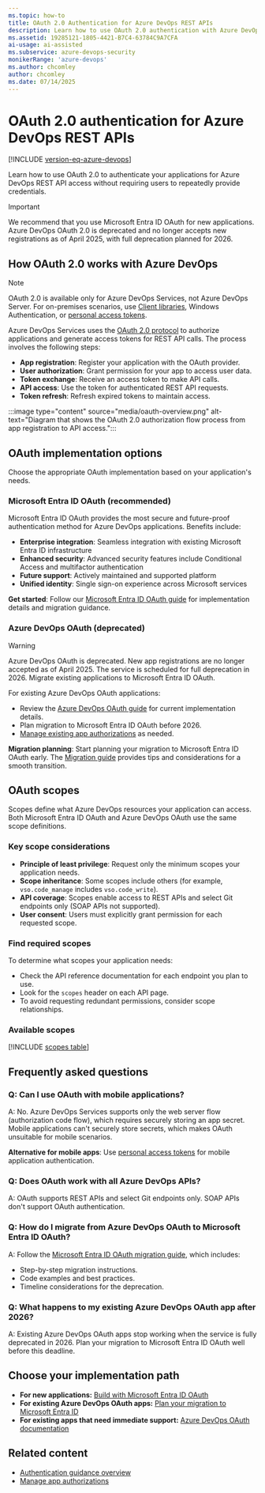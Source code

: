 ```yaml
---
ms.topic: how-to
title: OAuth 2.0 Authentication for Azure DevOps REST APIs
description: Learn how to use OAuth 2.0 authentication with Azure DevOps REST APIs, with Microsoft Entra ID as the recommended approach.
ms.assetid: 19285121-1805-4421-B7C4-63784C9A7CFA
ai-usage: ai-assisted
ms.subservice: azure-devops-security
monikerRange: 'azure-devops'
ms.author: chcomley
author: chcomley
ms.date: 07/14/2025
---
```


# OAuth 2.0 authentication for Azure DevOps REST APIs

[!INCLUDE [version-eq-azure-devops](../../../includes/version-eq-azure-devops.md)]

Learn how to use OAuth 2.0 to authenticate your applications for Azure DevOps REST API access without requiring users to repeatedly provide credentials.

> [!IMPORTANT]
> We recommend that you use Microsoft Entra ID OAuth for new applications. Azure DevOps OAuth 2.0 is deprecated and no longer accepts new registrations as of April 2025, with full deprecation planned for 2026.

## How OAuth 2.0 works with Azure DevOps

> [!NOTE]
> OAuth 2.0 is available only for Azure DevOps Services, not Azure DevOps Server. For on-premises scenarios, use [Client libraries](../../concepts/dotnet-client-libraries.md), Windows Authentication, or [personal access tokens](../../../organizations/accounts/use-personal-access-tokens-to-authenticate.md).

Azure DevOps Services uses the [OAuth 2.0 protocol](https://oauth.net/2/) to authorize applications and generate access tokens for REST API calls. The process involves the following steps:

- **App registration**: Register your application with the OAuth provider.
- **User authorization**: Grant permission for your app to access user data.
- **Token exchange**: Receive an access token to make API calls.
- **API access**: Use the token for authenticated REST API requests.
- **Token refresh**: Refresh expired tokens to maintain access.

:::image type="content" source="media/oauth-overview.png" alt-text="Diagram that shows the OAuth 2.0 authorization flow process from app registration to API access.":::

## OAuth implementation options

Choose the appropriate OAuth implementation based on your application's needs.

### Microsoft Entra ID OAuth (recommended)

Microsoft Entra ID OAuth provides the most secure and future-proof authentication method for Azure DevOps applications. Benefits include:

- **Enterprise integration**: Seamless integration with existing Microsoft Entra ID infrastructure
- **Enhanced security**: Advanced security features include Conditional Access and multifactor authentication
- **Future support**: Actively maintained and supported platform
- **Unified identity**: Single sign-on experience across Microsoft services

**Get started**: Follow our [Microsoft Entra ID OAuth guide](entra-oauth.md) for implementation details and migration guidance.

### Azure DevOps OAuth (deprecated)

> [!WARNING]
> Azure DevOps OAuth is deprecated. New app registrations are no longer accepted as of April 2025. The service is scheduled for full deprecation in 2026. Migrate existing applications to Microsoft Entra ID OAuth.

For existing Azure DevOps OAuth applications:

- Review the [Azure DevOps OAuth guide](./azure-devops-oauth.md) for current implementation details.
- Plan migration to Microsoft Entra ID OAuth before 2026.
- [Manage existing app authorizations](../../../organizations/settings/manage-authorizations.md) as needed.

**Migration planning**: Start planning your migration to Microsoft Entra ID OAuth early. The [Migration guide](entra-oauth.md) provides tips and considerations for a smooth transition.

## OAuth scopes

Scopes define what Azure DevOps resources your application can access. Both Microsoft Entra ID OAuth and Azure DevOps OAuth use the same scope definitions.

### Key scope considerations

- **Principle of least privilege**: Request only the minimum scopes your application needs.
- **Scope inheritance**: Some scopes include others (for example, `vso.code_manage` includes `vso.code_write`).
- **API coverage**: Scopes enable access to REST APIs and select Git endpoints only (SOAP APIs not supported).
- **User consent**: Users must explicitly grant permission for each requested scope.

### Find required scopes

To determine what scopes your application needs:

- Check the API reference documentation for each endpoint you plan to use.
- Look for the `scopes` header on each API page.
- To avoid requesting redundant permissions, consider scope relationships.

### Available scopes

[!INCLUDE [scopes table](../../includes/scopes.md)]

## Frequently asked questions

### Q: Can I use OAuth with mobile applications?

A: No. Azure DevOps Services supports only the web server flow (authorization code flow), which requires securely storing an app secret. Mobile applications can't securely store secrets, which makes OAuth unsuitable for mobile scenarios.

**Alternative for mobile apps**: Use [personal access tokens](../../../organizations/accounts/use-personal-access-tokens-to-authenticate.md) for mobile application authentication.

### Q: Does OAuth work with all Azure DevOps APIs?

A: OAuth supports REST APIs and select Git endpoints only. SOAP APIs don't support OAuth authentication.

### Q: How do I migrate from Azure DevOps OAuth to Microsoft Entra ID OAuth?

A: Follow the [Microsoft Entra ID OAuth migration guide](entra-oauth.md), which includes:

- Step-by-step migration instructions.
- Code examples and best practices.
- Timeline considerations for the deprecation.

### Q: What happens to my existing Azure DevOps OAuth app after 2026?

A: Existing Azure DevOps OAuth apps stop working when the service is fully deprecated in 2026. Plan your migration to Microsoft Entra ID OAuth well before this deadline.

## Choose your implementation path

- **For new applications:** [Build with Microsoft Entra ID OAuth](entra-oauth.md)
- **For existing Azure DevOps OAuth apps:** [Plan your migration to Microsoft Entra ID](entra-oauth.md)
- **For existing apps that need immediate support:** [Azure DevOps OAuth documentation](azure-devops-oauth.md)

## Related content

- [Authentication guidance overview](authentication-guidance.md)
- [Manage app authorizations](../../../organizations/settings/manage-authorizations.md)
